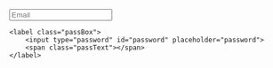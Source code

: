 <label class="emailBox">
		<input type="email" id="email" placeholder="Email">
		<span class="emailText"></span>
	</label>

	<label class="passBox">
		<input type="password" id="password" placeholder="password">
		<span class="passText"></span>
	</label>
</form>

<script>
	const email = document.getElementById("email");
	const password = document.getElementById("password");

	email.addEventListener('input',()=>{
		const emailBox = document.querySelector('.emailBox');
		const emailText = document.querySelector('.emailText');
		const emailPattern = /[A-Za-z0-9._%+-]+@[A-Za-z0-9.-]+\.[A-Za-z]{1,63}$/;

		if(email.value.match(emailPattern)){
			emailBox.classList.add('valid');
			emailBox.classList.remove('invalid');
			emailText.innerHTML = "Your Email Address in Valid"; 
		}else{
			emailBox.classList.add('invalid');
			emailBox.classList.remove('valid');
			emailText.innerHTML = "Must be a valid email address."; 
		}
	});

	password.addEventListener('input',()=>{
		const passBox = document.querySelector('.passBox');
		const passText = document.querySelector('.passText');
		const passPattern = /(?=.*\d)(?=.*[a-z])(?=.*[A-Z]).{6,}/;

		if(password.value.match(passPattern)){
			passBox.classList.add('valid');
			passBox.classList.remove('invalid');
			passText.innerHTML = "Your Password in Valid"; 
		}else{
			passBox.classList.add('invalid');
			passBox.classList.remove('valid');
			passText.innerHTML = "Your password must be at least 6 characters as well as contain at least one uppercase, one lowercase, and one number."; 
		}
	});
</script>